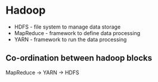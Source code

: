 # Hadoop

* HDFS - file system to manage data storage
* MapReduce - framework to define data processing
* YARN - framework to run the data processing

## Co-ordination between hadoop blocks

MapReduce -> YARN -> HDFS


